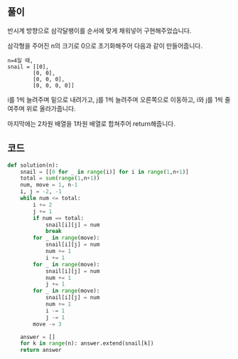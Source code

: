 ## 풀이

반시계 방향으로 삼각달팽이를 순서에 맞게 채워넣어 구현해주었습니다.  

삼각형을 주어진 n의 크기로 0으로 초기화해주어 다음과 같이 만들어줍니다.  
```
n=4일 때,
snail = [[0], 
        [0, 0],
        [0, 0, 0],
        [0, 0, 0, 0]]
```

i를 1씩 늘려주며 밑으로 내려가고, j를 1씩 늘려주며 오른쪽으로 이동하고, i와 j를 1씩 줄여주며 위로 올라가줍니다.  

마지막에는 2차원 배열을 1차원 배열로 합쳐주어 return해줍니다.  

## 코드

```python
def solution(n):
    snail = [[0 for _ in range(i)] for i in range(1,n+1)]
    total = sum(range(1,n+1))
    num, move = 1, n-1
    i, j = -2, -1
    while num <= total:
        i += 2
        j += 1
        if num == total:
            snail[i][j] = num
            break
        for _ in range(move):
            snail[i][j] = num
            num += 1
            i += 1
        for _ in range(move):
            snail[i][j] = num
            num += 1
            j += 1
        for _ in range(move):
            snail[i][j] = num
            num += 1
            i -= 1
            j -= 1
        move -= 3

    answer = []
    for k in range(n): answer.extend(snail[k])
    return answer
```
